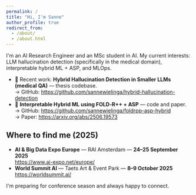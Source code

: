 ```yaml
---
permalink: /
title: "Hi, I'm Sanne"
author_profile: true
redirect_from: 
  - /about/
  - /about.html
---
```


I'm an AI Research Engineer and an MSc student in AI. 
My current interests: LLM hallucination detection (specifically in the medical domain), interpretable hybrid ML + ASP, and MLOps.

- 🔬 Recent work: **Hybrid Hallucination Detection in Smaller LLMs (medical QA)** — thesis codebase.  
  → GitHub: <https://github.com/sannewielinga/hybrid-hallucination-detection>
- 🧠 **Interpretable Hybrid ML using FOLD‑R++ + ASP** — code and paper.  
  → GitHub: <https://github.com/sannewielinga/foldrpp-asp-hybrid>  
  → Paper: <https://arxiv.org/abs/2506.19573>


## Where to find me (2025)

- **AI & Big Data Expo Europe** — RAI Amsterdam — **24–25 September 2025**  
  <https://www.ai-expo.net/europe/>
- **World Summit AI** — Taets Art & Event Park — **8–9 October 2025**  
  <https://worldsummit.ai/>


I'm preparing for conference season and always happy to connect.
